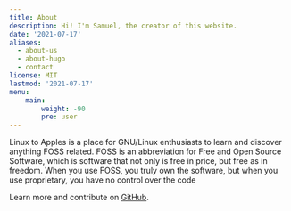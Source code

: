```yaml
---
title: About
description: Hi! I'm Samuel, the creator of this website.
date: '2021-07-17'
aliases:
  - about-us
  - about-hugo
  - contact
license: MIT
lastmod: '2021-07-17'
menu:
    main: 
        weight: -90
        pre: user
---
```


Linux to Apples is a place for GNU/Linux enthusiasts to learn and discover anything FOSS related. FOSS is an abbreviation for Free and Open Source Software, which is software that not only is free in price, but free as in freedom. When you use FOSS, you truly own the software, but when you use proprietary, you have no control over the code

Learn more and contribute on [GitHub](https://github.com/gohugoio).
